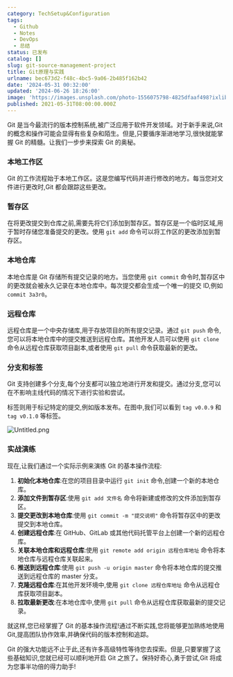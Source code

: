 ```yaml
---
category: TechSetup&Configuration
tags:
  - Github
  - Notes
  - DevOps
  - 总结
status: 已发布
catalog: []
slug: git-source-management-project
title: Git原理与实践
urlname: bec673d2-f48c-4bc5-9a06-2b485f162b42
date: '2024-05-31 00:32:00'
updated: '2024-06-26 18:26:00'
image: 'https://images.unsplash.com/photo-1556075798-4825dfaaf498?ixlib=rb-4.0.3&q=85&fm=jpg&crop=entropy&cs=srgb'
published: 2021-05-31T08:00:00.000Z
---
```


Git 是当今最流行的版本控制系统,被广泛应用于软件开发领域。对于新手来说,Git 的概念和操作可能会显得有些复杂和陌生。但是,只要循序渐进地学习,很快就能掌握 Git 的精髓。让我们一步步来探索 Git 的奥秘。


### 本地工作区


Git 的工作流程始于本地工作区。这是您编写代码并进行修改的地方。每当您对文件进行更改时,Git 都会跟踪这些更改。


### 暂存区


在将更改提交到仓库之前,需要先将它们添加到暂存区。暂存区是一个临时区域,用于暂时存储您准备提交的更改。使用 `git add` 命令可以将工作区的更改添加到暂存区。


### 本地仓库


本地仓库是 Git 存储所有提交记录的地方。当您使用 `git commit` 命令时,暂存区中的更改就会被永久记录在本地仓库中。每次提交都会生成一个唯一的提交 ID,例如 `commit 3a3r0`。


### 远程仓库


远程仓库是一个中央存储库,用于存放项目的所有提交记录。通过 `git push` 命令,您可以将本地仓库中的提交推送到远程仓库。其他开发人员可以使用 `git clone` 命令从远程仓库获取项目副本,或者使用 `git pull` 命令获取最新的更改。


### 分支和标签


Git 支持创建多个分支,每个分支都可以独立地进行开发和提交。通过分支,您可以在不影响主线代码的情况下进行实验和尝试。


标签则用于标记特定的提交,例如版本发布。在图中,我们可以看到 `tag v0.0.9` 和 `tag v0.1.0` 等标签。


![Untitled.png](https://prod-files-secure.s3.us-west-2.amazonaws.com/5d24fe63-e567-4804-86f9-9fdc62e13082/77b77e01-3aab-4add-bdbd-7f489727861d/Untitled.png?X-Amz-Algorithm=AWS4-HMAC-SHA256&X-Amz-Content-Sha256=UNSIGNED-PAYLOAD&X-Amz-Credential=ASIAZI2LB46627OU2JMI%2F20250413%2Fus-west-2%2Fs3%2Faws4_request&X-Amz-Date=20250413T213243Z&X-Amz-Expires=3600&X-Amz-Security-Token=IQoJb3JpZ2luX2VjEHwaCXVzLXdlc3QtMiJHMEUCIQCSPtmC54V1zZZrvdw5yoPo7MQeIjghh86eNckpevLXaAIgM%2Fker3TUn9baPzkrxJL%2BNh1UBCdrRhiuLdw4tQ5EfHgqiAQI9f%2F%2F%2F%2F%2F%2F%2F%2F%2F%2FARAAGgw2Mzc0MjMxODM4MDUiDJtaqZwQiilClhSPPCrcA%2F88QkjMSmZsBSrk5fD0Jvifyqjj5hALdl0%2FlVAG5fGapQW577SC38ScCckUaAGRiL%2FI%2FK03LKftJa7T0s5%2BuiKyu%2FEsfzKuYmAz7MaI04pejJYazA5NyVYA3oWkPO%2FxS9OEHeZPvpsZAzH%2BsR1Vrk4SjzYhMDJBdwsv38iPI0j1zVKDHJH4JHvWNmmYsx5F7PSELjBHt8VegFZjCvkn9%2FVc4%2B81Nnaswz8OZ53dP90%2Bi2c5NzZXC%2FpoOuVQbCcDw7FqePXtxnF7jVvW5XK1gRv0sXu7jcVoN1yNUafV1XEj5NdtyVwRkfPXKw9AeTG%2BBvU0kOGtOdvLSt3fF28yIonuGJsFFQmG9%2BpEa1khb0yXWslGzTc6S3YsBmkd0TPXe0uox%2FMbNnlUIH%2BwYCHuDI7KTvmOfhO4mwmV6p5OfVCXyGyAElHXkHAwgGhY8D1HuqXJxcBj26X274jjfR%2BluaOgnW2x4c8jBX9%2ByggZJpt9lUoYc%2BhwSB62erJl%2FAKdh7PpD1Dx0HZ%2BoP%2BAZb31XcN7rRydQusmse7rZZPPA90laQF3cR5Apy0KgYFc%2BP7Dxr%2FC%2FR%2FtIxpLA4S582dgSebzzpa7IIXPuhYxGUyRWTw1g1Wz0zKwMW9IUJAhMN2t8L8GOqUBZAfUEDBrsWR3BINfxSUklvOMc%2FwlFiFVqJdnUbAKIY0aa9PXYiup05eQHAqHYoojSV20TjTnzXMZqHY8AYJ4a9E75c59meg3KiWDIV%2F6v8ymnIOjxhtnHyw37%2BDcbKGscxJJV0DHyPfXWhMeAqW1ESpUyfFGnSLt1xscT4tc%2FZEztcQEhT8PqMsgfwxnFyWJTaB3aKyivAN05n1z%2FOwJNmmc8Mu6&X-Amz-Signature=299e85739c35afe8a73a676d0877d21c46863563c034617f2b252870a4010883&X-Amz-SignedHeaders=host&x-id=GetObject)


### 实战演练


现在,让我们通过一个实际示例来演练 Git 的基本操作流程:

1. **初始化本地仓库**:在您的项目目录中运行 `git init` 命令,创建一个新的本地仓库。
2. **添加文件到暂存区**:使用 `git add 文件名` 命令将新建或修改的文件添加到暂存区。
3. **提交更改到本地仓库**:使用 `git commit -m "提交说明"` 命令将暂存区中的更改提交到本地仓库。
4. **创建远程仓库**:在 GitHub、GitLab 或其他代码托管平台上创建一个新的远程仓库。
5. **关联本地仓库和远程仓库**:使用 `git remote add origin 远程仓库地址` 命令将本地仓库与远程仓库关联起来。
6. **推送到远程仓库**:使用 `git push -u origin master` 命令将本地仓库的提交推送到远程仓库的 master 分支。
7. **克隆远程仓库**:在其他开发环境中,使用 `git clone 远程仓库地址` 命令从远程仓库获取项目副本。
8. **拉取最新更改**:在本地仓库中,使用 `git pull` 命令从远程仓库获取最新的提交记录。

就这样,您已经掌握了 Git 的基本操作流程!通过不断实践,您将能够更加熟练地使用 Git,提高团队协作效率,并确保代码的版本控制和追踪。


Git 的强大功能远不止于此,还有许多高级特性等待您去探索。但是,只要掌握了这些基础知识,您就已经可以顺利地开启 Git 之旅了。保持好奇心,勇于尝试,Git 将成为您事半功倍的得力助手!

